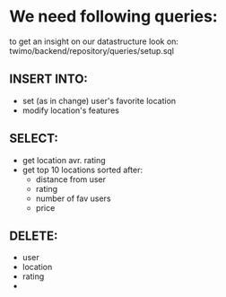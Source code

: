 # We need following queries:

to get an insight on our datastructure look on:
twimo/backend/repository/queries/setup.sql

## INSERT INTO:

- set (as in change) user's favorite location
- modify location's features

## SELECT:

- get location avr. rating
- get top 10 locations sorted after:
  - distance from user
  - rating
  - number of fav users
  - price

## DELETE:

- user
- location
- rating
-
